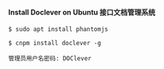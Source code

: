 #### Install Doclever on Ubuntu 接口文档管理系统



```shell
$ sudo apt install phantomjs

$ cnpm install doclever -g

管理员用户名密码: DOClever
```

